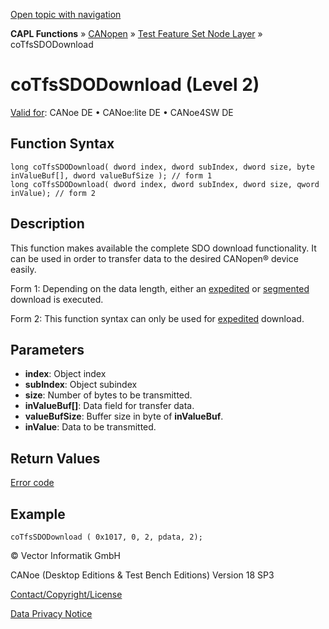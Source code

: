 [Open topic with navigation](../../../../../../CANoeDEFamily.htm#Topics/CAPLFunctions/CANopen/NodeLayerTFS/Functions/CAPLfunctionCoTfsSdoDownload.md)

**CAPL Functions** » [CANopen](../../CAPLfunctionsCANopenOverview.md) » [Test Feature Set Node Layer](../CAPLfunctionsCANopenNLTFSLevelOverview.md) » coTfsSDODownload

# coTfsSDODownload (Level 2)

[Valid for](../../../../Shared/FeatureAvailability.md): CANoe DE • CANoe:lite DE • CANoe4SW DE

## Function Syntax

```plaintext
long coTfsSDODownload( dword index, dword subIndex, dword size, byte inValueBuf[], dword valueBufSize ); // form 1
long coTfsSDODownload( dword index, dword subIndex, dword size, qword inValue); // form 2
```

## Description

This function makes available the complete SDO download functionality. It can be used in order to transfer data to the desired CANopen® device easily.

Form 1: Depending on the data length, either an [expedited](../../../../CANoeCANalyzer/CANopen/TfsNodelayer/SDO/ExpSdoDownload.md) or [segmented](../../../../CANoeCANalyzer/CANopen/TfsNodelayer/SDO/SegSDODownload.md) download is executed.

Form 2: This function syntax can only be used for [expedited](../../../../CANoeCANalyzer/CANopen/TfsNodelayer/SDO/ExpSdoDownload.md) download.

## Parameters

- **index**: Object index
- **subIndex**: Object subindex
- **size**: Number of bytes to be transmitted.
- **inValueBuf[]**: Data field for transfer data.
- **valueBufSize**: Buffer size in byte of **inValueBuf**.
- **inValue**: Data to be transmitted.

## Return Values

[Error code](../CAPLfunctionsCANopenNLTFSErrorCodes.md)

## Example

```plaintext
coTfsSDODownload ( 0x1017, 0, 2, pdata, 2);
```

© Vector Informatik GmbH

CANoe (Desktop Editions & Test Bench Editions) Version 18 SP3

[Contact/Copyright/License](../../../../Shared/ContactCopyrightLicense.md)

[Data Privacy Notice](https://www.vector.com/int/en/company/get-info/privacy-policy/)